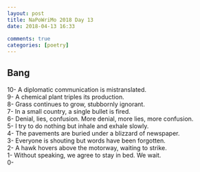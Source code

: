 ```yaml
---  
layout: post  
title: NaPoWriMo 2018 Day 13  
date: 2018-04-13 16:33  
  
comments: true  
categories: [poetry] 
---  
```

## Bang  

10- A diplomatic communication is mistranslated.  
9- A chemical plant triples its production.  
8- Grass continues to grow, stubbornly ignorant.  
7- In a small country, a single bullet is fired.  
6- Denial, lies, confusion. More denial, more lies, more confusion.  
5- I try to do nothing but inhale and exhale slowly.  
4- The pavements are buried under a blizzard of newspaper.  
3- Everyone is shouting but words have been forgotten.  
2- A hawk hovers above the motorway, waiting to strike.  
1- Without speaking, we agree to stay in bed. We wait.  
0-  
